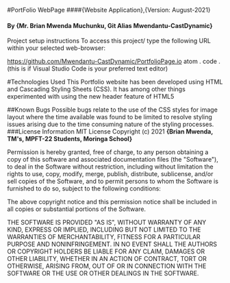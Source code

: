 #PortFolio WebPage
####{Website Application},{Version: August-2021}
#### By **{Mr. Brian Mwenda Muchunku, Git Alias Mwendantu-CastDynamic}**


Project setup instructions
To access this project/ type the following URL within your selected web-browser:

https://github.com/Mwendantu-CastDynamic/PortfolioPage.io
atom .
code .   (this is if Visual Studio Code is your preferred text editor)

#Technologies Used
This Portfolio website has been developed using HTML and Cascading Styling Sheets (CSS).
It has  among other things experimented with using the new header feature of HTML5 

##Known Bugs
Possible bugs relate to the use of the CSS styles for image layout where the time available was found to be limited to resolve styling issues arising due to the time consuming nature of the styling processes.
###License Information
MIT License
Copyright (c) 2021 **{Brian Mwenda, TM's, MPFT-22 Students,  Moringa School}**

Permission is hereby granted, free of charge, to any person obtaining a copy of this software and associated documentation files (the "Software"), to deal in the Software without restriction, including without limitation the rights to use, copy, modify, merge, publish, distribute, sublicense, and/or sell copies of the Software, and to permit persons to whom the Software is furnished to do so, subject to the following conditions:

The above copyright notice and this permission notice shall be included in all copies or substantial portions of the Software.

THE SOFTWARE IS PROVIDED "AS IS", WITHOUT WARRANTY OF ANY KIND, EXPRESS OR IMPLIED, INCLUDING BUT NOT LIMITED TO THE WARRANTIES OF MERCHANTABILITY, FITNESS FOR A PARTICULAR PURPOSE AND NONINFRINGEMENT. IN NO EVENT SHALL THE AUTHORS OR COPYRIGHT HOLDERS BE LIABLE FOR ANY CLAIM, DAMAGES OR OTHER LIABILITY, WHETHER IN AN ACTION OF CONTRACT, TORT OR OTHERWISE, ARISING FROM, OUT OF OR IN CONNECTION WITH THE SOFTWARE OR THE USE OR OTHER DEALINGS IN THE SOFTWARE.
